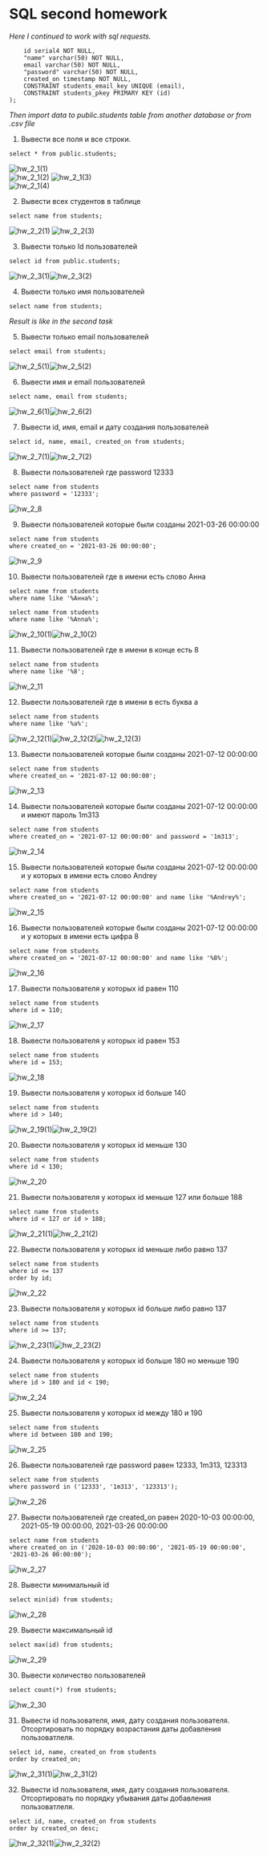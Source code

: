 # SQL second homework  
*Here I continued to work with sql requests.*  

```CREATE TABLE public.students (
	id serial4 NOT NULL,
	"name" varchar(50) NOT NULL,
	email varchar(50) NOT NULL,
	"password" varchar(50) NOT NULL,
	created_on timestamp NOT NULL,
	CONSTRAINT students_email_key UNIQUE (email),
	CONSTRAINT students_pkey PRIMARY KEY (id)
);
```

*Then import data to public.students table from another database or from .csv file*  

1. Вывести все поля и все строки.

```
select * from public.students;
```
![hw_2_1(1)](https://github.com/artemlat/SQL_hw_2/blob/main/hw_2_1(1).png)  
![hw_2_1(2)](https://github.com/artemlat/SQL_hw_2/blob/main/hw_2_1(222).png)
![hw_2_1(3)](https://github.com/artemlat/SQL_hw_2/blob/main/hw_2_1(3).png)  
![hw_2_1(4)](https://github.com/artemlat/SQL_hw_2/blob/main/hw_2_1(4).png)    


2. Вывести всех студентов в таблице

```
select name from students;
```
![hw_2_2(1)](https://github.com/artemlat/SQL_hw_2/blob/main/hw_2_2(2).png) ![hw_2_2(3)](https://github.com/artemlat/SQL_hw_2/blob/main/hw_2_2(3).png)   

3. Вывести только Id пользователей

```
select id from public.students;
```
![hw_2_3(1)](https://github.com/artemlat/SQL_hw_2/blob/main/hw_2_3(1).png)![hw_2_3(2)](https://github.com/artemlat/SQL_hw_2/blob/main/hw_2_3(2).png)

4. Вывести только имя пользователей

```
select name from students;
```
*Result is like in the second task*

5. Вывести только email пользователей

```
select email from students;
```

![hw_2_5(1)](https://github.com/artemlat/SQL_hw_2/blob/main/hw_2_5(1).png)![hw_2_5(2)](https://github.com/artemlat/SQL_hw_2/blob/main/hw_2_5(2).png)  

6. Вывести имя и email пользователей

```
select name, email from students;
```
![hw_2_6(1)](https://github.com/artemlat/SQL_hw_2/blob/main/hw_2_6(1).png)![hw_2_6(2)](https://github.com/artemlat/SQL_hw_2/blob/main/hw_2_6(2).png)  

7. Вывести id, имя, email и дату создания пользователей

```
select id, name, email, created_on from students;
```
![hw_2_7(1)](https://github.com/artemlat/SQL_hw_2/blob/main/hw_2_7(1).png)![hw_2_7(2)](https://github.com/artemlat/SQL_hw_2/blob/main/hw_2_7(2).png)

8. Вывести пользователей где password 12333

```
select name from students 
where password = '12333';
```
![hw_2_8](https://github.com/artemlat/SQL_hw_2/blob/main/hw_2_8.png)

9. Вывести пользователей которые были созданы 2021-03-26 00:00:00

```
select name from students
where created_on = '2021-03-26 00:00:00';
```
![hw_2_9](https://github.com/artemlat/SQL_hw_2/blob/main/hw_2_9.png)

10. Вывести пользователей где в имени есть слово Анна

```
select name from students
where name like '%Анна%';

select name from students
where name like '%Anna%';
```
![hw_2_10(1)](https://github.com/artemlat/SQL_hw_2/blob/main/hw_2_10(1).png)![hw_2_10(2)](https://github.com/artemlat/SQL_hw_2/blob/main/hw_2_10(2).png)

11. Вывести пользователей где в имени в конце есть 8

```
select name from students
where name like '%8';
```
![hw_2_11](https://github.com/artemlat/SQL_hw_2/blob/main/hw_2_11.png)

12. Вывести пользователей где в имени в есть буква а

```
select name from students
where name like '%a%';
```

![hw_2_12(1)](https://github.com/artemlat/SQL_hw_2/blob/main/hw_2_12(1).png)![hw_2_12(2)](https://github.com/artemlat/SQL_hw_2/blob/main/hw_2_12(2).png)![hw_2_12(3)](https://github.com/artemlat/SQL_hw_2/blob/main/hw_2_12(3).png)

13. Вывести пользователей которые были созданы 2021-07-12 00:00:00

```
select name from students 
where created_on = '2021-07-12 00:00:00';
```

![hw_2_13](https://github.com/artemlat/SQL_hw_2/blob/main/hw_2_13.png)

14. Вывести пользователей которые были созданы 2021-07-12 00:00:00 и имеют пароль 1m313

```
select name from students
where created_on = '2021-07-12 00:00:00' and password = '1m313';
```
![hw_2_14](https://github.com/artemlat/SQL_hw_2/blob/main/hw_2_14.png)

15. Вывести пользователей которые были созданы 2021-07-12 00:00:00 и у которых в имени
есть слово Andrey

```
select name from students
where created_on = '2021-07-12 00:00:00' and name like '%Andrey%';
```
![hw_2_15](https://github.com/artemlat/SQL_hw_2/blob/main/hw_2_15.png)

16. Вывести пользователей которые были созданы 2021-07-12 00:00:00 и у которых в имени есть цифра 8

```
select name from students
where created_on = '2021-07-12 00:00:00' and name like '%8%';
```
![hw_2_16](https://github.com/artemlat/SQL_hw_2/blob/main/hw_2_16.png)

17. Вывести пользователя у которых id равен 110

```
select name from students
where id = 110;
```
![hw_2_17](https://github.com/artemlat/SQL_hw_2/blob/main/hw_2_17.png)

18. Вывести пользователя у которых id равен 153

```
select name from students
where id = 153;
```
![hw_2_18](https://github.com/artemlat/SQL_hw_2/blob/main/hw_2_18.png)

19. Вывести пользователя у которых id больше 140

```
select name from students
where id > 140;
```
![hw_2_19(1)](https://github.com/artemlat/SQL_hw_2/blob/main/hw_2_19(1).png)![hw_2_19(2)](https://github.com/artemlat/SQL_hw_2/blob/main/hw_2_19(2).png)

20. Вывести пользователя у которых id меньше 130

```
select name from students
where id < 130;
```
![hw_2_20](https://github.com/artemlat/SQL_hw_2/blob/main/hw_2_20.png)

21. Вывести пользователя у которых id меньше 127 или больше 188

```
select name from students
where id < 127 or id > 188;
```
![hw_2_21(1)](https://github.com/artemlat/SQL_hw_2/blob/main/hw_2_21(1).png)![hw_2_21(2)](https://github.com/artemlat/SQL_hw_2/blob/main/hw_2_21(2).png)

22. Вывести пользователя у которых id меньше либо равно 137

```
select name from students
where id <= 137
order by id;
```
![hw_2_22](https://github.com/artemlat/SQL_hw_2/blob/main/hw_2_22.png)

23. Вывести пользователя у которых id больше либо равно 137

```
select name from students
where id >= 137;
```
![hw_2_23(1)](https://github.com/artemlat/SQL_hw_2/blob/main/hw_2_23(1).png)![hw_2_23(2)](https://github.com/artemlat/SQL_hw_2/blob/main/hw_2_23(2).png)

24. Вывести пользователя у которых id больше 180 но меньше 190

```
select name from students 
where id > 180 and id < 190;
```
![hw_2_24](https://github.com/artemlat/SQL_hw_2/blob/main/hw_2_24.png)

25. Вывести пользователя у которых id между 180 и 190

```
select name from students 
where id between 180 and 190;
```

![hw_2_25](https://github.com/artemlat/SQL_hw_2/blob/main/hw_2_25.png)

26. Вывести пользователей где password равен 12333, 1m313, 123313

```
select name from students 
where password in ('12333', '1m313', '123313');
```

![hw_2_26](https://github.com/artemlat/SQL_hw_2/blob/main/hw_2_26.png)

27. Вывести пользователей где created_on равен 2020-10-03 00:00:00, 2021-05-19 00:00:00, 
2021-03-26 00:00:00

```
select name from students 
where created_on in ('2020-10-03 00:00:00', '2021-05-19 00:00:00', '2021-03-26 00:00:00');
```
![hw_2_27](https://github.com/artemlat/SQL_hw_2/blob/main/hw_2_27.png)

28. Вывести минимальный id

```
select min(id) from students;
```
![hw_2_28](https://github.com/artemlat/SQL_hw_2/blob/main/hw_2_28.png)

29. Вывести максимальный id

```
select max(id) from students;
```
![hw_2_29](https://github.com/artemlat/SQL_hw_2/blob/main/hw_2_29.png)

30. Вывести количество пользователей

```
select count(*) from students;
```
![hw_2_30](https://github.com/artemlat/SQL_hw_2/blob/main/hw_2_30.png)

31. Вывести id пользователя, имя, дату создания пользователя. 
Отсортировать по порядку возрастания даты добавления пользоватлеля.

```
select id, name, created_on from students
order by created_on;
```
![hw_2_31(1)](https://github.com/artemlat/SQL_hw_2/blob/main/hw_2_31(1).png)![hw_2_31(2)](https://github.com/artemlat/SQL_hw_2/blob/main/hw_2_31(2).png)

32. Вывести id пользователя, имя, дату создания пользователя. 
Отсортировать по порядку убывания даты добавления пользоватлеля.

```
select id, name, created_on from students
order by created_on desc;
```
![hw_2_32(1)](https://github.com/artemlat/SQL_hw_2/blob/main/hw_2_32(1).png)![hw_2_32(2)](https://github.com/artemlat/SQL_hw_2/blob/main/hw_2_32(2).png)











